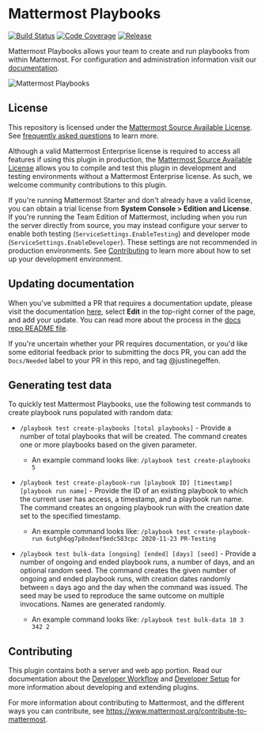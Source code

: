 # Mattermost Playbooks

[![Build Status](https://img.shields.io/circleci/project/github/mattermost/mattermost-plugin-playbooks/master.svg)](https://circleci.com/gh/mattermost/mattermost-plugin-playbooks)
[![Code Coverage](https://img.shields.io/codecov/c/github/mattermost/mattermost-plugin-playbooks/master.svg)](https://codecov.io/gh/mattermost/mattermost-plugin-playbooks)
[![Release](https://img.shields.io/github/v/release/mattermost/mattermost-plugin-playbooks)](https://github.com/mattermost/mattermost-plugin-playbooks/releases/latest)

Mattermost Playbooks allows your team to create and run playbooks from within Mattermost. For configuration and administration information visit our [documentation](https://docs.mattermost.com/administration/devops-command-center.html).

![Mattermost Playbooks](assets/incident_response.png)

## License

This repository is licensed under the [Mattermost Source Available License](LICENSE). See [frequently asked questions](https://docs.mattermost.com/overview/faq.html#mattermost-source-available-license) to learn more.

Although a valid Mattermost Enterprise license is required to access all features if using this plugin in production, the [Mattermost Source Available License](LICENSE) allows you to compile and test this plugin in development and testing environments without a Mattermost Enterprise license. As such, we welcome community contributions to this plugin.

If you're running Mattermost Starter and don't already have a valid license, you can obtain a trial license from **System Console > Edition and License**. If you're running the Team Edition of Mattermost, including when you run the server directly from source, you may instead configure your server to enable both testing (`ServiceSettings.EnableTesting`) and developer mode (`ServiceSettings.EnableDeveloper`). These settings are not recommended in production environments. See [Contributing](#contributing) to learn more about how to set up your development environment.

## Updating documentation

When you've submitted a PR that requires a documentation update, please visit the documentation [here](https://docs.mattermost.com/administration/devops-command-center.html), select **Edit** in the top-right corner of the page, and add your update. You can read more about the process in the [docs repo README file](https://github.com/mattermost/docs).

If you're uncertain whether your PR requires documentation, or you'd like some editorial feedback prior to submitting the docs PR, you can add the `Docs/Needed` label to your PR in this repo, and tag @justinegeffen.

## Generating test data

To quickly test Mattermost Playbooks, use the following test commands to create playbook runs populated with random data:

- `/playbook test create-playbooks [total playbooks]` - Provide a number of total playbooks that will be created. The command creates one or more playbooks based on the given parameter.

  * An example command looks like: `/playbook test create-playbooks 5`

- `/playbook test create-playbook-run [playbook ID] [timestamp] [playbook run name]` - Provide the ID of an existing playbook to which the current user has access, a timestamp, and a playbook run name. The command creates an ongoing playbook run with the creation date set to the specified timestamp.

  * An example command looks like: `/playbook test create-playbook-run 6utgh6qg7p8ndeef9edc583cpc 2020-11-23 PR-Testing`

- `/playbook test bulk-data [ongoing] [ended] [days] [seed]` - Provide a number of ongoing and ended playbook runs, a number of days, and an optional random seed. The command creates the given number of ongoing and ended playbook runs, with creation dates randomly between `n` days ago and the day when the command was issued. The seed may be used to reproduce the same outcome on multiple invocations. Names are generated randomly.

  * An example command looks like: `/playbook test bulk-data 10 3 342 2`

## Contributing

This plugin contains both a server and web app portion. Read our documentation about the [Developer Workflow](https://developers.mattermost.com/extend/plugins/developer-workflow/) and [Developer Setup](https://developers.mattermost.com/extend/plugins/developer-setup/) for more information about developing and extending plugins.

For more information about contributing to Mattermost, and the different ways you can contribute, see https://www.mattermost.org/contribute-to-mattermost.
